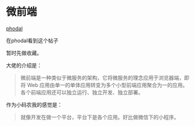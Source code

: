 # 微前端

[phodal](https://github.com/phodal/microfrontends)

在phodal看到这个帖子

暂时先做收藏。

大佬的介绍是：
>微前端是一种类似于微服务的架构，它将微服务的理念应用于浏览器端，即将 Web 应用由单一的单体应用转变为多个小型前端应用聚合为一的应用。各个前端应用还可以独立运行、独立开发、独立部署。

作为小码农我的感觉是：
>就像开发在做一个平台，平台下是各个应用。好比做微信下的小程序。